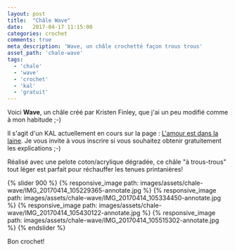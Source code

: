 ```yaml
---
layout: post
title:  "Châle Wave"
date:   2017-04-17 11:15:00
categories: crochet
comments: true
meta_description: 'Wave, un châle crochetté façon trous trous'
asset_path: 'chale-wave'
tags:
  - 'chale'
  - 'wave'
  - 'crochet'
  - 'kal'
  - 'gratuit'
---
```


Voici **Wave**, un châle créé par Kristen Finley, que j'ai un peu modifié comme à mon habitude ;-)

Il s'agit d'un KAL actuellement en cours sur la page : [L'amour est dans la laine](https://www.facebook.com/groups/1488682458061582/).
Je vous invite à vous inscrire si vous souhaitez obtenir gratuitement les explications ;-)

Réalisé avec une pelote coton/acrylique dégradée, ce châle "à trous-trous" tout léger est parfait pour réchauffer les tenues printanières!

{% slider 900 %}
{% responsive_image path: images/assets/chale-wave/IMG_20170414_105229365-annotate.jpg %}
{% responsive_image path: images/assets/chale-wave/IMG_20170414_105334450-annotate.jpg %}
{% responsive_image path: images/assets/chale-wave/IMG_20170414_105430122-annotate.jpg %}
{% responsive_image path: images/assets/chale-wave/IMG_20170414_105515302-annotate.jpg %}
{% endslider %}

Bon crochet!
